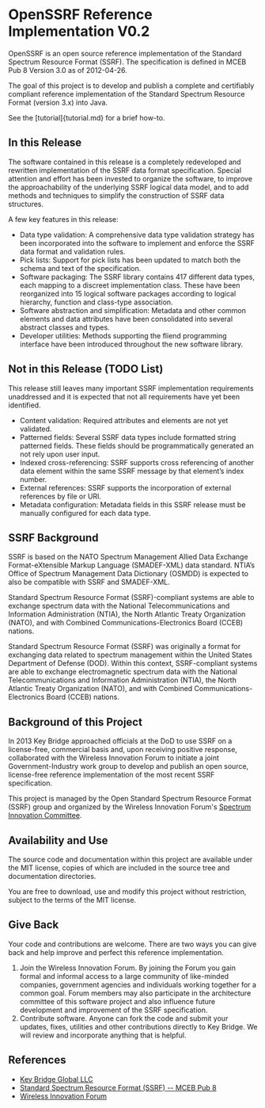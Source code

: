 OpenSSRF Reference Implementation V0.2
======================================

OpenSSRF is an open source reference implementation of the Standard Spectrum Resource Format (SSRF). The specification is defined in MCEB Pub 8 Version 3.0 as of 2012-04-26. 

The goal of this project is to develop and publish a complete and certifiably compliant reference implementation of the Standard Spectrum Resource Format (version 3.x) into Java.

See the [tutorial]{tutorial.md} for a brief how-to.

In this Release
---------------
The software contained in this release is a completely redeveloped and rewritten implementation of the SSRF data format specification. Special attention and effort has been invested to organize the software, to improve the approachability of the underlying SSRF logical data model, and to add methods and techniques to simplify the construction of SSRF data structures.

A few key features in this release:

 * Data type validation: A comprehensive data type validation strategy has been incorporated into the software to implement and enforce the SSRF data format and validation rules.
 * Pick lists: Support for pick lists has been updated to match both the schema and text of the specification.
 * Software packaging: The SSRF library contains 417 different data types, each mapping to a discreet implementation class. These have been reorganized into 15 logical software packages according to logical hierarchy, function and class-type association.
 * Software abstraction and simplification: Metadata and other common elements and data attributes have been consolidated into several abstract classes and types.
 * Developer utilities: Methods supporting the fliend programming interface have been introduced throughout the new software library.

Not in this Release (TODO List)
-------------------------------
This release still leaves many important SSRF implementation requirements unaddressed and it is expected that not all requirements have yet been identified.

 * Content validation: Required attributes and elements are not yet validated.
 * Patterned fields: Several SSRF data types include formatted string patterned fields. These fields should be programmatically generated an not rely upon user input.
 * Indexed cross-referencing: SSRF supports cross referencing of another data element within the same SSRF message by that element’s index number.
 * External references: SSRF supports the incorporation of external references by file or URI.
 * Metadata configuration: Metadata fields in this SSRF release must be manually configured for each data type.

SSRF Background
---------------

SSRF is based on the NATO Spectrum Management Allied Data Exchange Format-eXtensible Markup Language
(SMADEF-XML) data standard. NTIA’s Office of Spectrum Management Data Dictionary (OSMDD) is expected to
also be compatible with SSRF and SMADEF-XML. 

Standard Spectrum Resource Format (SSRF)-compliant systems are able to exchange spectrum data with the
National Telecommunications and Information Administration (NTIA), the North Atlantic Treaty Organization
(NATO), and with Combined Communications-Electronics Board (CCEB) nations.

Standard Spectrum Resource Format (SSRF) was originally a format for exchanging data related to spectrum
management within the United States Department of Defense (DOD). Within this context, SSRF-compliant 
systems are able to exchange electromagnetic spectrum data with the National Telecommunications and Information
Administration (NTIA), the North Atlantic Treaty Organization (NATO), and with Combined
Communications-Electronics Board (CCEB) nations.

Background of this Project
--------------------------

In 2013 Key Bridge approached officials at the DoD to use SSRF on a license-free, commercial basis and,
upon receiving positive response, collaborated with the Wireless Innovation Forum to initiate 
a joint Government-Industry work group to develop and publish an open source, license-free reference 
implementation of the most recent SSRF specification. 

This project is managed by the Open Standard Spectrum Resource Format (SSRF) group and organized
by the Wireless Innovation Forum's [Spectrum Innovation Committee](http://groups.winnforum.org/spectrum_innovation_committee).

Availability and Use
--------------------

The source code and documentation within this project are available under the MIT license, copies of which are
included in the source tree and documentation directories.

You are free to download, use and modify this project without restriction, subject to the terms of the MIT license.

Give Back
---------

Your code and contributions are welcome. There are two ways you can give back and help improve and perfect this reference implementation.

 1. Join the Wireless Innovation Forum. By joining the Forum you gain formal and informal access to a large community of like-minded companies, government agencies and individuals working together for a common goal. Forum members may also participate in the architecture committee of this software project and also influence future development and improvement of the SSRF specification.
 2. Contribute software. Anyone can fork the code and submit your updates, fixes, utilities and other contributions directly to Key Bridge. We will review and incorporate anything that is helpful.

References
----------

 * [Key Bridge Global LLC](https://keybridgeglobal.com)
 * [Standard Spectrum Resource Format (SSRF) -- MCEB Pub 8](https://acc.dau.mil/CommunityBrowser.aspx?id=283273&lang=en-US)
 * [Wireless Innovation Forum](http://www.wirelessinnovation.org)



